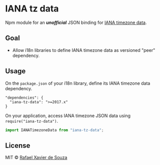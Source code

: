 # IANA tz data

Npm module for an ***unofficial*** JSON binding for [IANA timezone data](https://www.iana.org/time-zones).

## Goal

- Allow i18n libraries to define IANA timezone data as versioned "peer" dependency.

## Usage

On the `package.json` of your i18n library, define its IANA timezone data dependency.

    "dependencies": {
      "iana-tz-data": ">=2017.x"
    }

On your application, access IANA timezone JSON data using `require("iana-tz-data")`.

```javascript
import IANATimezoneData from "iana-tz-data";
```

## License

MIT © [Rafael Xavier de Souza](http://rafael.xavier.blog.br)
